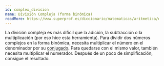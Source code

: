 ```yaml
---
id: complex_division
name: División Compleja (forma binómica)
readMore: https://www.superprof.es/diccionario/matematicas/aritmetica/division-complejos.html
---
```


La división compleja es más dificil que la adición, la subtracción o la multiplicación (por eso hice esta herramienta). Para dividir dos números complejos en la forma binómica, necesita multiplicar el número en el denominador por su [conjugado](https://es.wikipedia.org/wiki/Conjugado_(matem%C3%A1tica)). Para quedarse con el mismo valor, también necesita multiplicar el numerador. Después de un poco de simplificación, consigue el resultado.